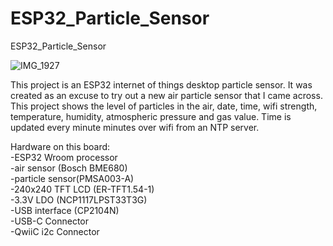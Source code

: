 # ESP32_Particle_Sensor
ESP32_Particle_Sensor

![IMG_1927](https://user-images.githubusercontent.com/4991664/157887953-a8d181a2-40b2-46ff-a225-000dd5965a45.jpg)

This project is an ESP32 internet of things desktop particle sensor. It was created as an excuse to try out a new air particle sensor that I came across. This project shows the level of particles in the air, date, time, wifi strength, temperature, humidity, atmospheric pressure and gas value. Time is updated every minute minutes over wifi from an NTP server. 

Hardware on this board:<br/>
-ESP32 Wroom processor<br/>
-air sensor (Bosch BME680)<br/>
-particle sensor(PMSA003-A)<br/>
-240x240 TFT LCD (ER-TFT1.54-1)<br/>
-3.3V LDO (NCP1117LPST33T3G)<br/>
-USB interface (CP2104N)<br/>
-USB-C Connector<br/>
-QwiiC i2c Connector<br/>

